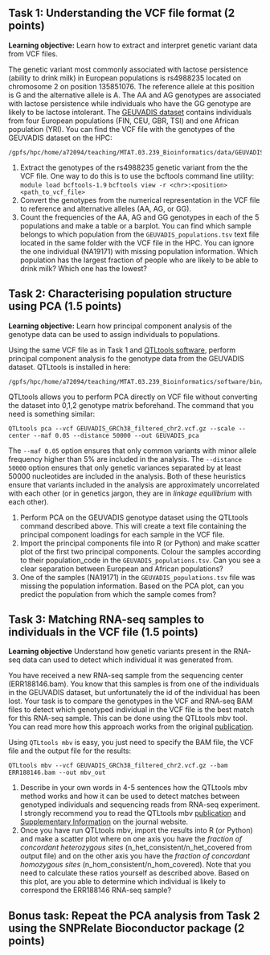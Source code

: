 
## Task 1: Understanding the VCF file format (2 points)
**Learning objective:** Learn how to extract and interpret genetic variant data from VCF files.

The genetic variant most commonly associated with lactose persistence (ability to drink milk) in European populations is rs4988235 located on chromosome 2 on position 135851076. The reference allele at this position is G and the alternative allele is A. The AA and AG genotypes are associated with lactose persistence while individuals who have the GG genotype are likely to be lactose intolerant. The [GEUVADIS dataset](https://www.nature.com/articles/nature12531) contains individuals from four European populations (FIN, CEU, GBR, TSI) and one African population (YRI). You can find the VCF file with the genotypes of the GEUVADIS dataset on the HPC: 

	/gpfs/hpc/home/a72094/teaching/MTAT.03.239_Bioinformatics/data/GEUVADIS/GEUVADIS_GRCh38_filtered_chr2.vcf.gz

1. Extract the genotypes of the rs4988235 genetic variant from the the VCF file. One way to do this is to use the bcftools command line utility:
	`module load bcftools-1.9`
    `bcftools view -r <chr>:<position> <path_to_vcf_file>`
2. Convert the genotypes from the numerical representation in the VCF file to reference and alternative alleles (AA, AG, or GG).
3. Count the frequencies of the AA, AG and GG genotypes in each of the 5 populations and make a table or a barplot. You can find which sample belongs to which population from the `GEUVADIS_populations.tsv` text file located in the same folder with the VCF file in the HPC. You can ignore the one individual (NA19171) with missing population information. Which population has the largest fraction of  people who are likely to be able to drink milk? Which one has the lowest?

## Task 2: Characterising population structure using PCA (1.5 points)
**Learning objective:** Learn how principal component analysis of the genotype data can be used to assign individuals to populations.

Using the same VCF file as in Task 1 and [QTLtools software](https://qtltools.github.io/qtltools/), perform principal component analysis fo the genotype data from the GEUVADIS dataset. QTLtools is installed in here: 

    /gpfs/hpc/home/a72094/teaching/MTAT.03.239_Bioinformatics/software/bin/QTLtools

QTLtools allows you to perform PCA directly on VCF file without converting the dataset into 0,1,2 genotype matrix beforehand. The command that you need is something similar:

    QTLtools pca --vcf GEUVADIS_GRCh38_filtered_chr2.vcf.gz --scale --center --maf 0.05 --distance 50000 --out GEUVADIS_pca

The `--maf 0.05` option ensures that only common variants with minor allele frequency higher than 5% are included in the analysis. The `--distance 50000` option ensures that only genetic variances separated by at least 50000 nucleotides are included in the analysis. Both of these heuristics ensure that variants included in the analysis are approximately uncorrelated with each other (or in genetics jargon, they are in *linkage equilibrium* with each other). 
1. Perform PCA on the GEUVADIS genotype dataset using the QTLtools command described above. This will create a text file containing the principal component loadings for each sample in the VCF file.
2. Import the principal components file into R (or Python) and make scatter plot of the first two principal components. Colour the samples according to their population_code in the `GEUVADIS_populations.tsv`. Can you see a clear separation between European and African populations?
3. One of the samples (NA19171) in the `GEUVADIS_populations.tsv` file was missing the population information. Based on the PCA plot, can you predict the population from which the sample comes from?

## Task 3: Matching RNA-seq samples to individuals in the VCF file (1.5 points)
**Learning objective** Understand how genetic variants present in the RNA-seq data can used to detect which individual it was generated from.

You have received a new RNA-seq sample from the sequencing center (ERR188146.bam). You know that this samples is from one of the individuals in the GEUVADIS dataset,  but unfortunately the id of the individual has been lost. Your task is to compare the genotypes in the VCF and RNA-seq BAM files to detect which genotyped individual in the VCF file is the best match for this RNA-seq sample. This can be done using the QTLtools mbv tool. You can read more how this approach works from the original [publication](https://academic.oup.com/bioinformatics/article/33/12/1895/2982050). 

Using `QTLtools mbv` is easy, you just need to specify the BAM file, the VCF file and the output file for the results:
	
	QTLtools mbv --vcf GEUVADIS_GRCh38_filtered_chr2.vcf.gz --bam ERR188146.bam --out mbv_out

1. Describe in your own words in 4-5 sentences how the QTLtools mbv method works and how it can be used to detect matches between genotyped individuals and sequencing reads from RNA-seq experiment. I strongly recommend you to read the QTLtools mbv [publication](https://academic.oup.com/bioinformatics/article/33/12/1895/2982050) and [Supplementary Information](https://academic.oup.com/bioinformatics/article/33/12/1895/2982050#supplementary-data) on the journal website.
2. Once you have run QTLtools mbv, import the results into R (or Python) and make a scatter plot where on one axis you have the *fraction of concordant heterozygous sites* (n_het_consistent/n_het_covered from output file) and on the other axis you have the *fraction of concordant homozygous sites* (n_hom_consistent/n_hom_covered). Note that you need to calculate these ratios yourself as described above. Based on this plot, are you able to determine which individual is likely to correspond the ERR188146 RNA-seq sample? 

## Bonus task: Repeat the PCA analysis from Task 2 using the SNPRelate Bioconductor package (2 points)







	

<!--stackedit_data:
eyJoaXN0b3J5IjpbOTg4NzIzNzExLC02NTI2MDQzNjksNzQ0ND
IzMDg3LDI2NDM5NDI3Nl19
-->